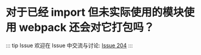 # 对于已经 import 但未实际使用的模块使用 webpack 还会对它打包吗？



::: tip Issue 
 欢迎在 Issue 中交流与讨论: [Issue 204](https://github.com/shfshanyue/Daily-Question/issues/204) 
:::



